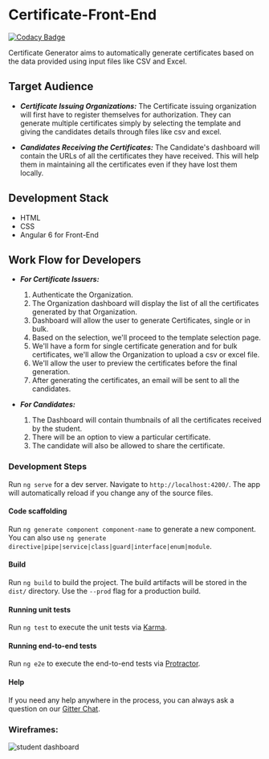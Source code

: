 
# Certificate-Front-End
[![Codacy Badge](https://api.codacy.com/project/badge/Grade/4350ebc02efb4442ba256e66d2e4d66e)](https://www.codacy.com/app/JbossOutreach/certificate-generator-front?utm_source=github.com&amp;utm_medium=referral&amp;utm_content=JbossOutreach/certificate-generator-front&amp;utm_campaign=Badge_Grade)

Certificate Generator aims to automatically generate certificates based on the data provided using input files like CSV and Excel.

## Target Audience
* _**Certificate Issuing Organizations:**_ The Certificate issuing organization will first have to register themselves for authorization. They can generate multiple certificates simply by selecting the template and giving the candidates details through files like csv and excel.

* _**Candidates Receiving the Certificates:**_  The Candidate's dashboard will contain the URLs of all the certificates they have received. This will help them in maintaining all the certificates even if they have lost them locally.

## Development Stack
* HTML
* CSS
* Angular 6 for Front-End

## Work Flow for Developers
* _**For Certificate Issuers:**_ 
    1. Authenticate the Organization.
    2. The Organization dashboard will display the list of all the certificates generated by that Organization.
    3. Dashboard will allow the user to generate Certificates, single or in bulk.
    4. Based on the selection, we'll proceed to the template selection page.
    5. We'll have a form for single certificate generation and for bulk certificates, we'll allow the Organization to upload a csv or excel file.
    6. We'll allow the user to preview the certificates before the final generation.
    7. After generating the certificates, an email will be sent to all the candidates.

* _**For Candidates:**_
    1. The Dashboard will contain thumbnails of all the certificates received by the student.
    2. There will be an option to view a particular certificate.
    3. The candidate will also be allowed to share the certificate.




### Development Steps

Run `ng serve` for a dev server. Navigate to `http://localhost:4200/`. The app will automatically reload if you change any of the source files.

#### Code scaffolding

Run `ng generate component component-name` to generate a new component. You can also use `ng generate directive|pipe|service|class|guard|interface|enum|module`.

#### Build

Run `ng build` to build the project. The build artifacts will be stored in the `dist/` directory. Use the `--prod` flag for a production build.

#### Running unit tests

Run `ng test` to execute the unit tests via [Karma](https://karma-runner.github.io).

#### Running end-to-end tests

Run `ng e2e` to execute the end-to-end tests via [Protractor](http://www.protractortest.org/).

#### Help

If you need any help anywhere in the process, you can always ask a question on our [Gitter Chat](https://gitter.im/jboss-outreach/gci).

### Wireframes:

![student dashboard](https://user-images.githubusercontent.com/35162705/47953963-7549b800-dfaa-11e8-8898-50babaf14905.png)


